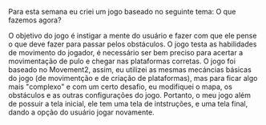 Para esta semana eu criei um jogo baseado no seguinte tema: O que fazemos agora?

O objetivo do jogo é instigar a mente do usuário e fazer com que ele pense o que deve fazer para passar pelos obstáculos. O jogo testa as habilidades de movimento do jogador, é necessário ser bem preciso para acertar a movimentação de pulo e chegar nas plataformas corretas. O jogo foi baseado no Movement2, assim, eu utilizei as mesmas mecáncias básicas do jogo (de movimentção e de criação de plataformas), mas para ficar algo mais "complexo" e com um certo desafio, eu modifiquei o mapa, os obstáculos e as outras configurações do jogo. Portanto, o meu jogo além de possuir a tela inicial, ele tem uma tela de intstruções, e uma tela final, dando a opção do usuário jogar novamente.
